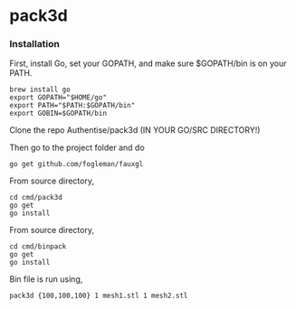 # pack3d


### Installation

First, install Go, set your GOPATH, and make sure $GOPATH/bin is on your PATH.

```
brew install go
export GOPATH="$HOME/go"
export PATH="$PATH:$GOPATH/bin"
export GOBIN=$GOPATH/bin
```

Clone the repo Authentise/pack3d (IN YOUR GO/SRC DIRECTORY!)

Then go to the project folder and do


```
go get github.com/fogleman/fauxgl
```

From source directory,
```
cd cmd/pack3d
go get
go install
```


From source directory,
```
cd cmd/binpack
go get
go install
```

Bin file is run using,
```
pack3d {100,100,100} 1 mesh1.stl 1 mesh2.stl
```
